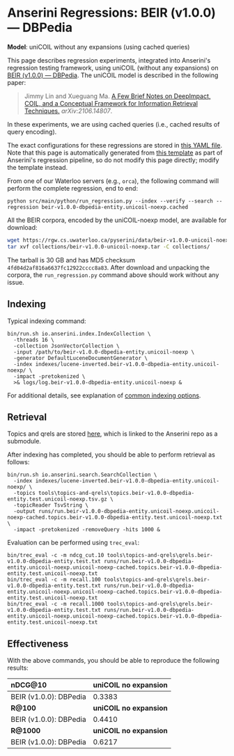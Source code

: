 # Anserini Regressions: BEIR (v1.0.0) &mdash; DBPedia

**Model**: uniCOIL without any expansions (using cached queries)

This page describes regression experiments, integrated into Anserini's regression testing framework, using uniCOIL (without any expansions) on [BEIR (v1.0.0) &mdash; DBPedia](http://beir.ai/).
The uniCOIL model is described in the following paper:

> Jimmy Lin and Xueguang Ma. [A Few Brief Notes on DeepImpact, COIL, and a Conceptual Framework for Information Retrieval Techniques.](https://arxiv.org/abs/2106.14807) _arXiv:2106.14807_.

In these experiments, we are using cached queries (i.e., cached results of query encoding).

The exact configurations for these regressions are stored in [this YAML file](../../src/main/resources/regression/beir-v1.0.0-dbpedia-entity.unicoil-noexp.cached.yaml).
Note that this page is automatically generated from [this template](../../src/main/resources/docgen/templates/beir-v1.0.0-dbpedia-entity.unicoil-noexp.cached.template) as part of Anserini's regression pipeline, so do not modify this page directly; modify the template instead.

From one of our Waterloo servers (e.g., `orca`), the following command will perform the complete regression, end to end:

```
python src/main/python/run_regression.py --index --verify --search --regression beir-v1.0.0-dbpedia-entity.unicoil-noexp.cached
```

All the BEIR corpora, encoded by the uniCOIL-noexp model, are available for download:

```bash
wget https://rgw.cs.uwaterloo.ca/pyserini/data/beir-v1.0.0-unicoil-noexp.tar -P collections/
tar xvf collections/beir-v1.0.0-unicoil-noexp.tar -C collections/
```

The tarball is 30 GB and has MD5 checksum `4fd04d2af816a6637fc12922cccc8a83`.
After download and unpacking the corpora, the `run_regression.py` command above should work without any issue.

## Indexing

Typical indexing command:

```
bin/run.sh io.anserini.index.IndexCollection \
  -threads 16 \
  -collection JsonVectorCollection \
  -input /path/to/beir-v1.0.0-dbpedia-entity.unicoil-noexp \
  -generator DefaultLuceneDocumentGenerator \
  -index indexes/lucene-inverted.beir-v1.0.0-dbpedia-entity.unicoil-noexp/ \
  -impact -pretokenized \
  >& logs/log.beir-v1.0.0-dbpedia-entity.unicoil-noexp &
```

For additional details, see explanation of [common indexing options](../../docs/common-indexing-options.md).

## Retrieval

Topics and qrels are stored [here](https://github.com/castorini/anserini-tools/tree/master/topics-and-qrels), which is linked to the Anserini repo as a submodule.

After indexing has completed, you should be able to perform retrieval as follows:

```
bin/run.sh io.anserini.search.SearchCollection \
  -index indexes/lucene-inverted.beir-v1.0.0-dbpedia-entity.unicoil-noexp/ \
  -topics tools\topics-and-qrels\topics.beir-v1.0.0-dbpedia-entity.test.unicoil-noexp.tsv.gz \
  -topicReader TsvString \
  -output runs/run.beir-v1.0.0-dbpedia-entity.unicoil-noexp.unicoil-noexp-cached.topics.beir-v1.0.0-dbpedia-entity.test.unicoil-noexp.txt \
  -impact -pretokenized -removeQuery -hits 1000 &
```

Evaluation can be performed using `trec_eval`:

```
bin/trec_eval -c -m ndcg_cut.10 tools\topics-and-qrels\qrels.beir-v1.0.0-dbpedia-entity.test.txt runs/run.beir-v1.0.0-dbpedia-entity.unicoil-noexp.unicoil-noexp-cached.topics.beir-v1.0.0-dbpedia-entity.test.unicoil-noexp.txt
bin/trec_eval -c -m recall.100 tools\topics-and-qrels\qrels.beir-v1.0.0-dbpedia-entity.test.txt runs/run.beir-v1.0.0-dbpedia-entity.unicoil-noexp.unicoil-noexp-cached.topics.beir-v1.0.0-dbpedia-entity.test.unicoil-noexp.txt
bin/trec_eval -c -m recall.1000 tools\topics-and-qrels\qrels.beir-v1.0.0-dbpedia-entity.test.txt runs/run.beir-v1.0.0-dbpedia-entity.unicoil-noexp.unicoil-noexp-cached.topics.beir-v1.0.0-dbpedia-entity.test.unicoil-noexp.txt
```

## Effectiveness

With the above commands, you should be able to reproduce the following results:

| **nDCG@10**                                                                                                  | **uniCOIL no expansion**|
|:-------------------------------------------------------------------------------------------------------------|-----------|
| BEIR (v1.0.0): DBPedia                                                                                       | 0.3383    |
| **R@100**                                                                                                    | **uniCOIL no expansion**|
| BEIR (v1.0.0): DBPedia                                                                                       | 0.4410    |
| **R@1000**                                                                                                   | **uniCOIL no expansion**|
| BEIR (v1.0.0): DBPedia                                                                                       | 0.6217    |

